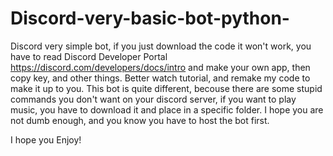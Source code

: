 # Discord-very-basic-bot-python-
Discord very simple bot, if you just download the code it won't work, you have to read Discord Developer Portal https://discord.com/developers/docs/intro and make your own app, then copy key, and other things. Better watch tutorial, and remake my code to make it up to you. This bot is quite different, becouse there are some stupid commands you don't want on your discord server, if you want to play music, you have to download it and place in a specific folder. I hope you are not dumb enough, and you know you have to host the bot first.

I hope you Enjoy!
